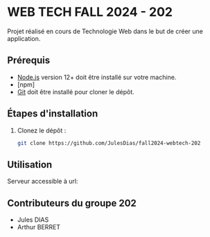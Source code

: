 # WEB TECH FALL 2024 - 202

Projet réalisé en cours de Technologie Web dans le but de créer une application.

## Prérequis

- [Node.js](https://nodejs.org/) version 12+ doit être installé sur votre machine.
- [npm] 
- [Git](https://git-scm.com/) doit être installé pour cloner le dépôt.

## Étapes d'installation

1. Clonez le dépôt :

   ```bash
   git clone https://github.com/JulesDias/fall2024-webtech-202

## Utilisation

Serveur accessible à url:


## Contributeurs du groupe 202

- Jules DIAS
- Arthur BERRET
